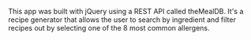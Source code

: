 This app was built with jQuery using a REST API called theMealDB. It's a recipe generator that allows the user to search by ingredient and filter recipes out by selecting one of the 8 most common allergens. 
